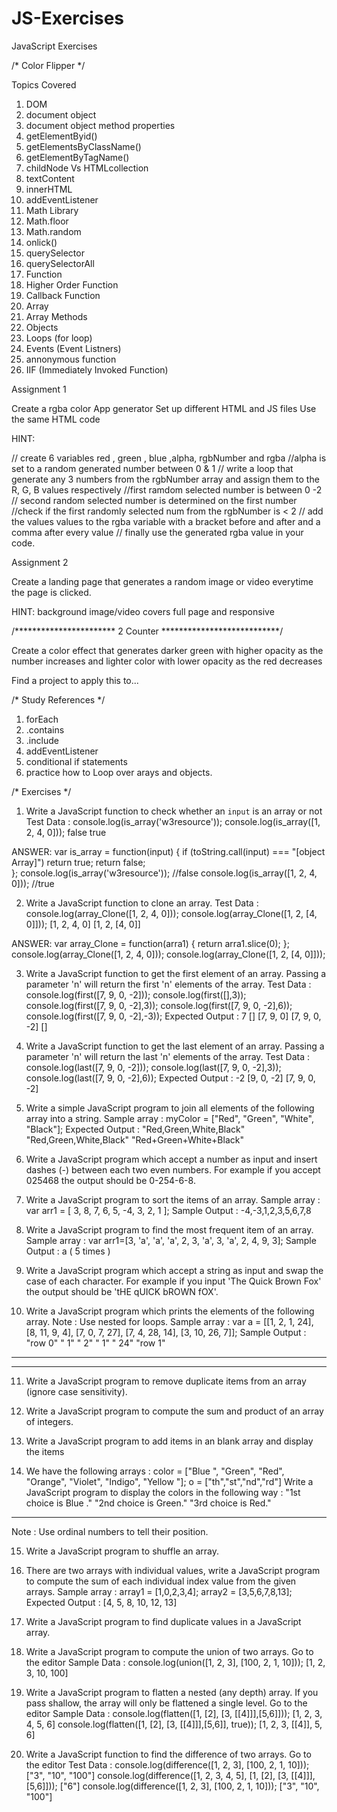 # JS-Exercises
 JavaScript Exercises




/* Color Flipper */

 Topics Covered

 1. DOM
 2. document object
 3. document object method properties
 4. getElementByid()
 5. getElementsByClassName()
 6. getElementByTagName()
 7. childNode Vs HTMLcollection
 8. textContent
 9. innerHTML
 10. addEventListener
 11. Math Library
 12. Math.floor
 13. Math.random
 14. onlick()
 15.  querySelector
 16.  querySelectorAll
 17.  Function
 18.  Higher Order Function
 19.  Callback Function
 20.  Array
 21.  Array Methods
 22.  Objects
 23.  Loops (for loop)
 24.  Events (Event Listners)
 25.  annonymous function
 26.  IIF (Immediately Invoked Function)




 Assignment 1

 Create a rgba color App generator
 Set up different HTML and JS files
 Use the same HTML code 

 HINT:
 
// create 6 variables red , green , blue ,alpha, rgbNumber and rgba
//alpha is set to a random generated number between 0 & 1
// write a loop that generate any 3 numbers from the rgbNumber array and assign them to the R, G, B values respectively
//first ramdom selected number is between 0 -2
// second random selected number is determined on the first number
//check if the first randomly selected num from the rgbNumber is < 2
// add the values values to the rgba variable with a bracket before and after and a comma after every value
// finally use the generated rgba value in your code. 




 Assignment 2 

 Create a landing page that generates a random image or video everytime the page is clicked.

 HINT:
 background image/video covers full page and responsive 



/*********************** 2 Counter ***************************/

Create a color effect that generates darker green with higher opacity as the number increases and lighter color with lower opacity as the red decreases 

Find a project to apply this to...


/* Study References */

1.  forEach
2.  .contains
3.  .include
4.  addEventListener
5.  conditional if statements
6.  practice how to Loop over arays and objects.



/* Exercises */

1.  Write a JavaScript function to check whether an `input` is an array or not
Test Data :
console.log(is_array('w3resource'));
console.log(is_array([1, 2, 4, 0]));
false
true

ANSWER:
var is_array = function(input) {
  if (toString.call(input) === "[object Array]")
    return true;
  return false;   
    };
console.log(is_array('w3resource')); //false
console.log(is_array([1, 2, 4, 0])); //true




2. Write a JavaScript function to clone an array. 
Test Data :
console.log(array_Clone([1, 2, 4, 0]));
console.log(array_Clone([1, 2, [4, 0]]));
[1, 2, 4, 0]
[1, 2, [4, 0]]


ANSWER:
var array_Clone = function(arra1) {
 return arra1.slice(0);
    };
console.log(array_Clone([1, 2, 4, 0]));
console.log(array_Clone([1, 2, [4, 0]]));



3.  Write a JavaScript function to get the first element of an array. Passing a parameter 'n' will return the first 'n' elements of the array. 
Test Data :
console.log(first([7, 9, 0, -2]));
console.log(first([],3));
console.log(first([7, 9, 0, -2],3));
console.log(first([7, 9, 0, -2],6));
console.log(first([7, 9, 0, -2],-3));
Expected Output :
7
[]
[7, 9, 0]
[7, 9, 0, -2]
[]

4.   Write a JavaScript function to get the last element of an array. Passing a parameter 'n' will return the last 'n' elements of the array. 
Test Data :
console.log(last([7, 9, 0, -2]));
console.log(last([7, 9, 0, -2],3));
console.log(last([7, 9, 0, -2],6));
Expected Output :
-2
[9, 0, -2]
[7, 9, 0, -2]

5.  Write a simple JavaScript program to join all elements of the following array into a string. 
Sample array : myColor = ["Red", "Green", "White", "Black"];
Expected Output :
"Red,Green,White,Black"
"Red,Green,White,Black"
"Red+Green+White+Black"

6.  Write a JavaScript program which accept a number as input and insert dashes (-) between each two even numbers. For example if you accept 025468 the output should be 0-254-6-8.

7. Write a JavaScript program to sort the items of an array. 
Sample array : var arr1 = [ 3, 8, 7, 6, 5, -4, 3, 2, 1 ];
Sample Output : -4,-3,1,2,3,5,6,7,8

8. Write a JavaScript program to find the most frequent item of an array. 
Sample array : var arr1=[3, 'a', 'a', 'a', 2, 3, 'a', 3, 'a', 2, 4, 9, 3];
Sample Output : a ( 5 times )

9.  Write a JavaScript program which accept a string as input and swap the case of each character. For example if you input 'The Quick Brown Fox' the output should be 'tHE qUICK bROWN fOX'.

10. Write a JavaScript program which prints the elements of the following array. 
Note : Use nested for loops.
Sample array : var a = [[1, 2, 1, 24], [8, 11, 9, 4], [7, 0, 7, 27], [7, 4, 28, 14], [3, 10, 26, 7]];
Sample Output :
"row 0"
" 1"
" 2"
" 1"
" 24"
"row 1"
------
------

11. Write a JavaScript program to remove duplicate items from an array (ignore case sensitivity).

12. Write a JavaScript program to compute the sum and product of an array of integers. 

13. Write a JavaScript program to add items in an blank array and display the items

14. We have the following arrays : 
color = ["Blue ", "Green", "Red", "Orange", "Violet", "Indigo", "Yellow "];
o = ["th","st","nd","rd"]
Write a JavaScript program to display the colors in the following way :
"1st choice is Blue ."
"2nd choice is Green."
"3rd choice is Red."
- - - - - - - - - - - - -
Note : Use ordinal numbers to tell their position.

15. Write a JavaScript program to shuffle an array.

16. There are two arrays with individual values, write a JavaScript program to compute the sum of each individual index value from the given arrays.
Sample array :
array1 = [1,0,2,3,4];
array2 = [3,5,6,7,8,13];
Expected Output :
[4, 5, 8, 10, 12, 13]

17. Write a JavaScript program to find duplicate values in a JavaScript array.

18. Write a JavaScript program to compute the union of two arrays. Go to the editor
Sample Data :
console.log(union([1, 2, 3], [100, 2, 1, 10]));
[1, 2, 3, 10, 100]

19. Write a JavaScript program to flatten a nested (any depth) array. If you pass shallow, the array will only be flattened a single level. Go to the editor
Sample Data :
console.log(flatten([1, [2], [3, [[4]]],[5,6]]));
[1, 2, 3, 4, 5, 6]
console.log(flatten([1, [2], [3, [[4]]],[5,6]], true));
[1, 2, 3, [[4]], 5, 6]

20. Write a JavaScript function to find the difference of two arrays. Go to the editor
Test Data :
console.log(difference([1, 2, 3], [100, 2, 1, 10]));
["3", "10", "100"]
console.log(difference([1, 2, 3, 4, 5], [1, [2], [3, [[4]]],[5,6]]));
["6"]
console.log(difference([1, 2, 3], [100, 2, 1, 10]));
["3", "10", "100"]